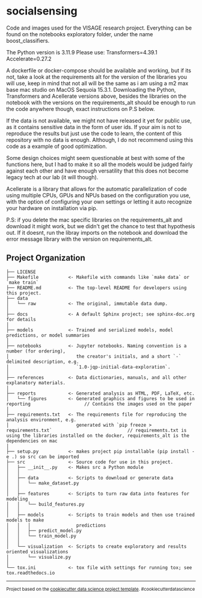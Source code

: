 socialsensing
==============================

Code and images used for the VISAGE research project. Everything can be found on the notebooks exploratory folder, under the name boost_classifiers.

The Python version is 3.11.9 
Please use:
Transformers=4.39.1
Accelerate=0.27.2

A dockerfile or docker-compose should be available and working, but if its not, take a look at the requirements alt for the version of the libraries you will use, keep in mind that not all will be the same as i am using a m2 max base mac studio on MacOS Sequoia 15.3.1. 
Downloading the Python, Transformers and Acellerate versions above, besides the libraries on the notebook with the versions on the requirements_alt should be enough to run the code anywhere though, exact instructions on P.S below.

If the data is not available, we might not have released it yet for public use, as it contains sensitive data in the form of user ids. If your aim is not to reproduce the results but just use the code to learn, the content of this repository with no data is enough. Although, I do not recommend using this code as a example of good optimization.

Some design choices might seem questionable at best with some of the functions here, but I had to make it so all the models would be judged fairly against each other and have enough versatility that this does not become legacy tech at our lab (it will though).

Acellerate is a library that allows for the automatic parallelization of code using multiple CPUs, GPUs and NPUs based on the configuration you use, with the option of configuring your own settings or letting it auto recognize your hardware on installation via pip.

P.S: if you delete the mac specific libraries on the requirements_alt and download it might work, but we didn't get the chance to test that hypothesis out. If it doesnt, run the libray imports on the notebook and download the error message library with the version on requirements_alt.


Project Organization
------------

    ├── LICENSE
    ├── Makefile           <- Makefile with commands like `make data` or `make train`
    ├── README.md          <- The top-level README for developers using this project.
    ├── data
    │   └── raw            <- The original, immutable data dump.
    │
    ├── docs               <- A default Sphinx project; see sphinx-doc.org for details
    │
    ├── models             <- Trained and serialized models, model predictions, or model summaries
    │
    ├── notebooks          <- Jupyter notebooks. Naming convention is a number (for ordering),
    │                         the creator's initials, and a short `-` delimited description, e.g.
    │                         `1.0-jqp-initial-data-exploration`.
    │
    ├── references         <- Data dictionaries, manuals, and all other explanatory materials.
    │
    ├── reports            <- Generated analysis as HTML, PDF, LaTeX, etc.
    │   └── figures        <- Generated graphics and figures to be used in reporting                    // Contains the images used on the paper
    │
    ├── requirements.txt   <- The requirements file for reproducing the analysis environment, e.g.
    │                         generated with `pip freeze > requirements.txt`                            // requirements.txt is using the libraries installed on the docker, requirements_alt is the dependencies on mac
    │
    ├── setup.py           <- makes project pip installable (pip install -e .) so src can be imported
    ├── src                <- Source code for use in this project.
    │   ├── __init__.py    <- Makes src a Python module
    │   │
    │   ├── data           <- Scripts to download or generate data
    │   │   └── make_dataset.py
    │   │
    │   ├── features       <- Scripts to turn raw data into features for modeling
    │   │   └── build_features.py
    │   │
    │   ├── models         <- Scripts to train models and then use trained models to make
    │   │   │                 predictions
    │   │   ├── predict_model.py
    │   │   └── train_model.py
    │   │
    │   └── visualization  <- Scripts to create exploratory and results oriented visualizations
    │       └── visualize.py
    │
    └── tox.ini            <- tox file with settings for running tox; see tox.readthedocs.io


--------

<p><small>Project based on the <a target="_blank" href="https://drivendata.github.io/cookiecutter-data-science/">cookiecutter data science project template</a>. #cookiecutterdatascience</small></p>
